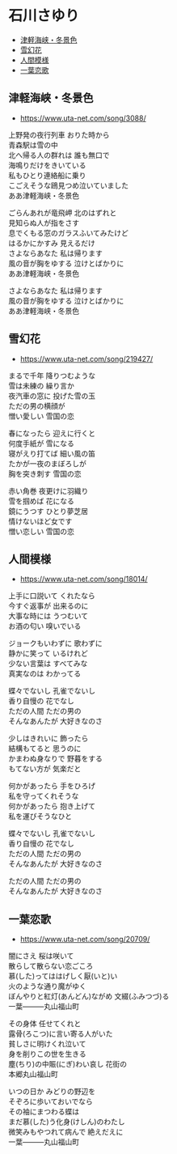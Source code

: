 
 # 石川さゆり <!-- omit in toc -->
 
- [津軽海峡・冬景色](#津軽海峡冬景色)
- [雪幻花](#雪幻花)
- [人間模様](#人間模様)
- [一葉恋歌](#一葉恋歌)


## 津軽海峡・冬景色

- https://www.uta-net.com/song/3088/

上野発の夜行列車 おりた時から<br>
青森駅は雪の中<br>
北へ帰る人の群れは 誰も無口で<br>
海鳴りだけをきいている<br>
私もひとり連絡船に乗り<br>
こごえそうな鴎見つめ泣いていました<br>
ああ津軽海峡・冬景色<br>

ごらんあれが竜飛岬 北のはずれと<br>
見知らぬ人が指をさす<br>
息でくもる窓のガラスふいてみたけど<br>
はるかにかすみ 見えるだけ<br>
さよならあなた 私は帰ります<br>
風の音が胸をゆする 泣けとばかりに<br>
ああ津軽海峡・冬景色<br>

さよならあなた 私は帰ります<br>
風の音が胸をゆする 泣けとばかりに<br>
ああ津軽海峡・冬景色<br>

## 雪幻花

- https://www.uta-net.com/song/219427/

まるで千年 降りつむような<br>
雪は未練の 繰り言か<br>
夜汽車の窓に 投げた雪の玉<br>
ただの男の横顔が<br>
憎い愛しい 雪国の恋<br>

春になったら 迎えに行くと<br>
何度手紙が 雪になる<br>
寝がえり打てば 細い風の笛<br>
たかが一夜のまぼろしが<br>
胸を突き刺す 雪国の恋<br>

赤い角巻 夜更けに羽織り<br>
雪を掴めば 花になる<br>
鏡にうつす ひとり夢芝居<br>
情けないほど女です<br>
憎い恋しい 雪国の恋<br>


## 人間模様

- https://www.uta-net.com/song/18014/

上手に口説いて くれたなら<br>
今すぐ返事が 出来るのに<br>
大事な時には うつむいて<br>
お酒の匂い 嗅いでいる<br>

ジョークもいわずに 歌わずに<br>
静かに笑って いるけれど<br>
少ない言葉は すべてみな<br>
真実なのは わかってる<br>

蝶々でないし 孔雀でないし<br>
香り自慢の 花でなし<br>
ただの人間 ただの男の<br>
そんなあんたが 大好きなのさ<br>

少しはきれいに 飾ったら<br>
結構もてると 思うのに<br>
かまわぬ身なりで 野暮をする<br>
もてない方が 気楽だと<br>

何かがあったら 手をひろげ<br>
私を守ってくれそうな<br>
何かがあったら 抱き上げて<br>
私を運びそうなひと<br>

蝶々でないし 孔雀でないし<br>
香り自慢の 花でなし<br>
ただの人間 ただの男の<br>
そんなあんたが 大好きなのさ<br>

ただの人間 ただの男の<br>
そんなあんたが 大好きなのさ<br>


## 一葉恋歌

- https://www.uta-net.com/song/20709/

闇にさえ 桜は咲いて<br>
散らして散らない恋ごころ<br>
慕(した)ってははげしく厭(いと)い<br>
火のような通り魔がゆく<br>
ぼんやりと紅灯(あんどん)ながめ 文綴(ふみつづ)る<br>
一葉―――丸山福山町<br>

その身体 任せてくれと<br>
露骨(ろこつ)に言い寄る人がいた<br>
貧しさに明けくれ泣いて<br>
身を削りこの世を生きる<br>
塵(ちり)の中賑(にぎ)わい哀し 花街の<br>
本郷丸山福山町<br>

いつの日か みどりの野辺を<br>
そぞろに歩いておいでなら<br>
その袖にまつわる蝶は<br>
まだ慕(した)う化身(けしん)のわたし<br>
微笑みもやつれて病んで 絶えだえに<br>
一葉―――丸山福山町<br>
